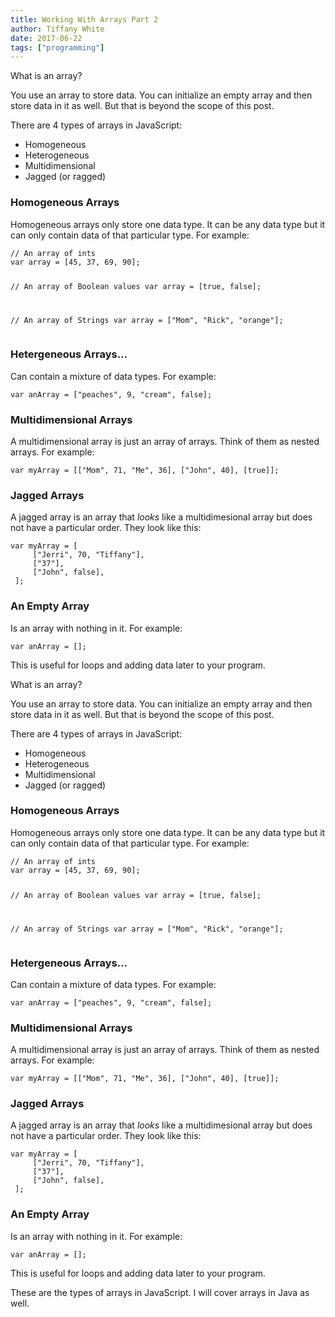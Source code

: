 ```yaml
---
title: Working With Arrays Part 2
author: Tiffany White
date: 2017-06-22
tags: ["programming"]
---
```



What is an array?

You use an array to store data. You can initialize an empty array and then store data in it as well. But that is beyond the scope of this post.

There are 4 types of arrays in JavaScript:
<ul>
 	<li>Homogeneous</li>
 	<li>Heterogeneous</li>
 	<li>Multidimensional</li>
 	<li>Jagged (or ragged)</li>
</ul>
<h3 id="&quot;homogeneous-arrays&quot;">Homogeneous Arrays</h3>
Homogeneous arrays only store one data type. It can be any data type but it can only contain data of that particular type. For example:
<div class="&quot;highlighter-rouge&quot;">
<pre class="&quot;highlight&quot;"><code>// An array of ints
var array = [45, 37, 69, 90];

// An array of Boolean values
var array = [true, false];

// An array of Strings
var array = ["Mom", "Rick", "orange"];
</code></pre>
</div>
<h3 id="&quot;hetergeneous-arrays&quot;">Hetergeneous Arrays…</h3>
Can contain a mixture of data types. For example:
<div class="&quot;highlighter-rouge&quot;">
<pre class="&quot;highlight&quot;"><code>var anArray = ["peaches", 9, "cream", false];
</code></pre>
</div>
<h3 id="&quot;multidimensional-arrays&quot;">Multidimensional Arrays</h3>
A multidimensional array is just an array of arrays. Think of them as nested arrays. For example:
<div class="&quot;highlighter-rouge&quot;">
<pre class="&quot;highlight&quot;"><code>var myArray = [["Mom", 71, "Me", 36], ["John", 40], [true]];
</code></pre>
</div>
<h3 id="&quot;jagged-arrays&quot;">Jagged Arrays</h3>
A jagged array is an array that <em>looks</em> like a multidimesional array but does not have a particular order. They look like this:
<div class="&quot;highlighter-rouge&quot;">
<pre class="&quot;highlight&quot;"><code>var myArray = [
     ["Jerri", 70, "Tiffany"],
     ["37"],
     ["John", false],
 ];
</code></pre>
</div>
<h3 id="&quot;an-empty-array&quot;">An Empty Array</h3>
Is an array with nothing in it. For example:
<div class="&quot;highlighter-rouge&quot;">
<pre class="&quot;highlight&quot;"><code>var anArray = [];
</code></pre>
</div>
This is useful for loops and adding data later to your program.




What is an array?

You use an array to store data. You can initialize an empty array and then store data in it as well. But that is beyond the scope of this post.

There are 4 types of arrays in JavaScript:
<ul>
 	<li>Homogeneous</li>
 	<li>Heterogeneous</li>
 	<li>Multidimensional</li>
 	<li>Jagged (or ragged)</li>
</ul>
<h3 id="&quot;homogeneous-arrays&quot;">Homogeneous Arrays</h3>
Homogeneous arrays only store one data type. It can be any data type but it can only contain data of that particular type. For example:
<div class="&quot;highlighter-rouge&quot;">
<pre class="&quot;highlight&quot;"><code>// An array of ints
var array = [45, 37, 69, 90];

// An array of Boolean values
var array = [true, false];

// An array of Strings
var array = ["Mom", "Rick", "orange"];
</code></pre>
</div>
<h3 id="&quot;hetergeneous-arrays&quot;">Hetergeneous Arrays…</h3>
Can contain a mixture of data types. For example:
<div class="&quot;highlighter-rouge&quot;">
<pre class="&quot;highlight&quot;"><code>var anArray = ["peaches", 9, "cream", false];
</code></pre>
</div>
<h3 id="&quot;multidimensional-arrays&quot;">Multidimensional Arrays</h3>
A multidimensional array is just an array of arrays. Think of them as nested arrays. For example:
<div class="&quot;highlighter-rouge&quot;">
<pre class="&quot;highlight&quot;"><code>var myArray = [["Mom", 71, "Me", 36], ["John", 40], [true]];
</code></pre>
</div>
<h3 id="&quot;jagged-arrays&quot;">Jagged Arrays</h3>
A jagged array is an array that <em>looks</em> like a multidimesional array but does not have a particular order. They look like this:
<div class="&quot;highlighter-rouge&quot;">
<pre class="&quot;highlight&quot;"><code>var myArray = [
     ["Jerri", 70, "Tiffany"],
     ["37"],
     ["John", false],
 ];
</code></pre>
</div>
<h3 id="&quot;an-empty-array&quot;">An Empty Array</h3>
Is an array with nothing in it. For example:
<div class="&quot;highlighter-rouge&quot;">
<pre class="&quot;highlight&quot;"><code>var anArray = [];
</code></pre>
</div>
This is useful for loops and adding data later to your program.





These are the types of arrays in JavaScript. I will cover arrays in Java as well.